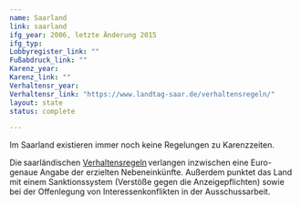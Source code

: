 ```yaml
---
name: Saarland
link: saarland
ifg_year: 2006, letzte Änderung 2015
ifg_typ:
Lobbyregister_link: ""
Fußabdruck_link: ""
Karenz_year:
Karenz_link: ""
Verhaltensr_year:
Verhaltensr_link: "https://www.landtag-saar.de/verhaltensregeln/"
layout: state
status: complete

---
```


Im Saarland existieren immer noch keine Regelungen zu Karenzzeiten.  

Die saarländischen [Verhaltensregeln](https://www.landtag-saar.de/verhaltensregeln/) verlangen inzwischen eine Euro-genaue Angabe der erzielten Nebeneinkünfte. Außerdem punktet das Land mit einem Sanktionssystem (Verstöße gegen die Anzeigepflichten) sowie bei der Offenlegung von Interessenkonflikten in der Ausschussarbeit.
